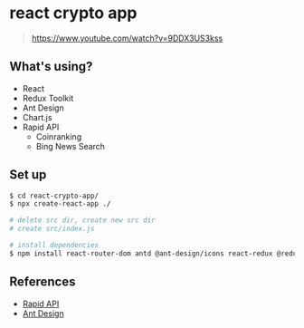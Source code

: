 # react crypto app

> https://www.youtube.com/watch?v=9DDX3US3kss

## What's using?

- React
- Redux Toolkit
- Ant Design
- Chart.js
- Rapid API
  - Coinranking
  - Bing News Search

## Set up

```bash
$ cd react-crypto-app/
$ npx create-react-app ./

# delete src dir, create new src dir
# create src/index.js

# install dependencies
$ npm install react-router-dom antd @ant-design/icons react-redux @reduxjs/toolkit axios chart.js html-react-parser millify moment react-chartjs-2
```

## References

- [Rapid API](https://rapidapi.com/)
- [Ant Design](https://ant.design/)
